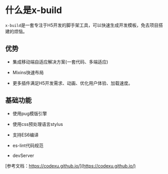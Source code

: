 # 什么是x-build

`x-build`是一套专注于H5开发的脚手架工具，可以快速生成开发模板，免去项目搭建的烦恼。

## 优势

- 集成移动端自适应解决方案(一套代码、多端适应)

- Mixins快速布局

- 更多插件满足H5开发需求、动画、优化用户体验、加载速度。

## 基础功能

- 使用pug模版引擎

- 使用css预处理语言stylus

- 支持ES6编译

- es-lint代码规范

- devServer

[参考文档：https://codexu.github.io/](https://codexu.github.io/)